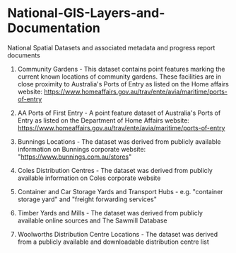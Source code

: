 # National-GIS-Layers-and-Documentation
National Spatial Datasets and associated metadata and progress report documents

1) Community Gardens - This dataset contains point features marking the current known locations of community gardens. These facilities are in close proximity to Australia's Ports of Entry as listed on the Home affairs website: https://www.homeaffairs.gov.au/trav/ente/avia/maritime/ports-of-entry

2) AA Ports of First Entry - A point feature dataset of Australia's Ports of Entry as listed on the Department of Home Affairs website: https://www.homeaffairs.gov.au/trav/ente/avia/maritime/ports-of-entry

3) Bunnings Locations - The dataset was derived from publicly available information on Bunnings corporate website: "https://www.bunnings.com.au/stores"

4) Coles Distribution Centres - The dataset was derived from publicly available information on Coles corporate website

5) Container and Car Storage Yards and Transport Hubs - e.g. "container storage yard" and "freight forwarding services"

6) Timber Yards and Mills - The dataset was derived from publicly available online sources and The Sawmill Database

7) Woolworths Distribution Centre Locations - The dataset was derived from a publicly available and downloadable distribution centre list
